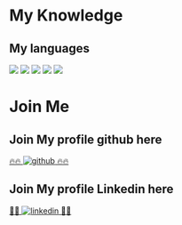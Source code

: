 # My Knowledge

## My languages
<img src="https://img.shields.io/badge/-elixir%20-red"> <img src="https://img.shields.io/badge/-phoenix%20-green">
<img src="https://img.shields.io/badge/-HTML%20-red"> <img src="https://img.shields.io/badge/-CSS%20-green"> <img src="https://img.shields.io/badge/-PHP%20-#FFF">






# Join Me
## Join My profile github here
<a href="https://github.com/Prumme" target="_blank">🔥🔥 ![github](https://img.shields.io/badge/GitHub-000000?style=for-the-badge&logo=GitHub&logoColor=white) 🔥🔥</a>

## Join My profile Linkedin here
<a href="[https://github.com/Prumme](https://www.linkedin.com/in/aurelien-prudhomme-4366061a1/)" target="_blank">🌱🌱 ![linkedin](https://img.shields.io/badge/LinkedIn-0077B5?style=for-the-badge&logo=linkedin&logoColor=white) 🌱🌱</a>


